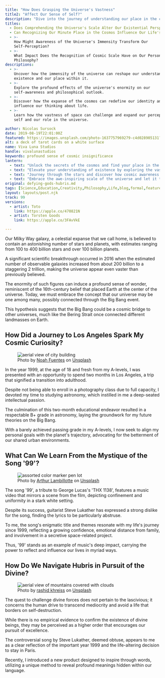 ```yaml
---
title: "How Does Grasping the Universe's Vastness"
title2: "Affect Our Sense of Self?"
description: "Dive into the journey of understanding our place in the cosmos, and how this shapes our personal identity and philosophy."
titles:
  - Does Comprehending the Universe's Scale Alter Our Existential Perspective?
  - Can Recognizing Our Minute Place in the Cosmos Influence Our Life's Purpose?
  - >-
    How Might Awareness of the Universe's Immensity Transform Our
    Self-Perception?
  - >-
    What Impact Does the Recognition of Cosmic Scale Have on Our Personal
    Philosophy?
descriptions:
  - >-
    Uncover how the immensity of the universe can reshape our understanding of
    existence and our place within it.
  - >-
    Explore the profound effects of the universe's enormity on our
    self-awareness and philosophical outlook.
  - >-
    Discover how the expanse of the cosmos can redefine our identity and
    influence our thinking about life.
  - >-
    Learn how the vastness of space can challenge and expand our perceptions of
    self and our role in the universe.

author: Nicolas Sursock
date: 2019-08-19T22:01:00Z
featured: https://images.unsplash.com/photo-1637757969279-c4d028905131?ixid=M3wzODQ3NjN8MHwxfHJhbmRvbXx8fHx8fHx8fDE2OTk3NzE1NjJ8&ixlib=rb-4.0.3&auto=format&fit=crop&q=80
alt: a deck of tarot cards on a white surface
name: Viva Luna Studios
handle: vivalunastudios
keywords: profound sense of cosmic insignificance
lantern:
  - text: "Unlock the secrets of the cosmos and find your place in the grand tapestry of the universe."
  - text: "Elevate your understanding of existence by exploring the vastness of space and its influence on the human psyche."
  - text: "Journey through the stars and discover how cosmic awareness can shape your perception of life and self."
  - text: "Embrace the awe-inspiring scale of the universe and let it transform your personal philosophy and sense of being."
original: defying-gods-hubris.md
tags: [Science,Education,Creativity,Philosophy,Life,blog,formal,featured,processed]
layout: layouts/post.njk
track: 99
versions:
  - artist: Toto
    link: https://apple.co/470821N
  - artist: Torsten Goods
    link: https://apple.co/3FAvVkE

---
```


Our Milky Way galaxy, a celestial expanse that we call home, is believed to contain an astonishing number of stars and planets, with estimates ranging from 100 to 400 billion stars and over 100 billion planets.

A significant scientific breakthrough occurred in 2016 when the estimated number of observable galaxies increased from about 200 billion to a staggering 2 trillion, making the universe appear even vaster than previously believed.

The enormity of such figures can induce a profound sense of wonder, reminiscent of the 16th-century belief that placed Earth at the center of the universe. Today, we must embrace the concept that our universe may be one among many, possibly connected through the Big Bang event.

This hypothesis suggests that the Big Bang could be a cosmic bridge to other universes, much like the Bering Strait once connected different landmasses on Earth.

## How Did a Journey to Los Angeles Spark My Cosmic Curiosity?

<aside class="md:-mr-56 md:float-right w-full md:w-2/3 md:px-8">
  <figure>
    <img x-intersect.once="$el.src = !isMobile() ? $el.dataset.src + '&w=800&h=600' : $el.dataset.src + '&w=480&h=320'" class="rounded-lg" alt="aerial view of city building" data-keyword="Journey to Los Angeles Sparked Cosmic Curiosity" data-src="https://images.unsplash.com/photo-1528824095725-2b815e91598d?ixid=M3wzODQ3NjN8MHwxfHJhbmRvbXx8fHx8fHx8fDE2OTk3NzE1NjJ8&ixlib=rb-4.0.3&auto=format&fit=crop&q=80">
    <figcaption class="text-center">
    Photo by <a href="https://unsplash.com/@7thhype?utm_source=crackingdacode&utm_medium=referral">Noah Fuentes</a> on <a href="https://unsplash.com/?utm_source=crackingdacode&utm_medium=referral">Unsplash</a>
    </figcaption>
  </figure>
</aside>
        
In the year 1999, at the age of 18 and fresh from my A-levels, I was presented with an opportunity to spend two months in Los Angeles, a trip that signified a transition into adulthood.

Despite not being able to enroll in a photography class due to full capacity, I devoted my time to studying astronomy, which instilled in me a deep-seated intellectual passion.

The culmination of this two-month educational endeavor resulted in a respectable B+ grade in astronomy, laying the groundwork for my future theories on the Big Bang.

With a barely achieved passing grade in my A-levels, I now seek to align my personal goals with the planet's trajectory, advocating for the betterment of our shared urban environments.

## What Can We Learn From the Mystique of the Song '99'?

<aside class="md:-ml-56 md:float-left w-full md:w-2/3 md:px-8">
  <figure>
    <img x-intersect.once="$el.src = !isMobile() ? $el.dataset.src + '&w=800&h=600' : $el.dataset.src + '&w=480&h=320'" class="rounded-lg" alt="assorted color marker pen lot" data-keyword="Learning from the Mystique of the Song '99'" data-src="https://images.unsplash.com/photo-1604933834413-4cbe62737214?ixid=M3wzODQ3NjN8MHwxfHJhbmRvbXx8fHx8fHx8fDE2OTk3NzE1NjJ8&ixlib=rb-4.0.3&auto=format&fit=crop&q=80">
    <figcaption class="text-center">
    Photo by <a href="https://unsplash.com/@artlambi?utm_source=crackingdacode&utm_medium=referral">Arthur Lambillotte</a> on <a href="https://unsplash.com/?utm_source=crackingdacode&utm_medium=referral">Unsplash</a>
    </figcaption>
  </figure>
</aside>
        
The song '99', a tribute to George Lucas's 'THX 1138', features a music video that mirrors a scene from the film, depicting confinement and uniformity in a stark white setting.

Despite its success, guitarist Steve Lukather has expressed a strong dislike for the song, finding the lyrics to be particularly abstruse.

To me, the song's enigmatic title and themes resonate with my life's journey since 1999, reflecting a growing confidence, emotional distance from family, and involvement in a secretive space-related project.

Thus, '99' stands as an example of music's deep impact, carrying the power to reflect and influence our lives in myriad ways.

## How Do We Navigate Hubris in Pursuit of the Divine?

<aside class="md:-mr-56 md:float-right w-full md:w-2/3 md:px-8">
  <figure>
    <img x-intersect.once="$el.src = !isMobile() ? $el.dataset.src + '&w=800&h=600' : $el.dataset.src + '&w=480&h=320'" class="rounded-lg" alt="aerial view of mountains covered with clouds" data-keyword="Navigating Hubris in Pursuit of the Divine" data-src="https://images.unsplash.com/photo-1582716207913-54a7913db841?ixid=M3wzODQ3NjN8MHwxfHJhbmRvbXx8fHx8fHx8fDE2OTk3NzE1NjJ8&ixlib=rb-4.0.3&auto=format&fit=crop&q=80">
    <figcaption class="text-center">
    Photo by <a href="https://unsplash.com/@rush_intime?utm_source=crackingdacode&utm_medium=referral">rashid khreiss</a> on <a href="https://unsplash.com/?utm_source=crackingdacode&utm_medium=referral">Unsplash</a>
    </figcaption>
  </figure>
</aside>
        
The quest to challenge divine forces does not pertain to the lascivious; it concerns the human drive to transcend mediocrity and avoid a life that borders on self-destruction.

While there is no empirical evidence to confirm the existence of divine beings, they may be perceived as a higher order that encourages our pursuit of excellence.

The controversial song by Steve Lukather, deemed obtuse, appears to me as a clear reflection of the important year 1999 and the life-altering decision to stay in Paris.

Recently, I introduced a new product designed to inspire through words, utilizing a unique method to reveal profound meanings hidden within our language.